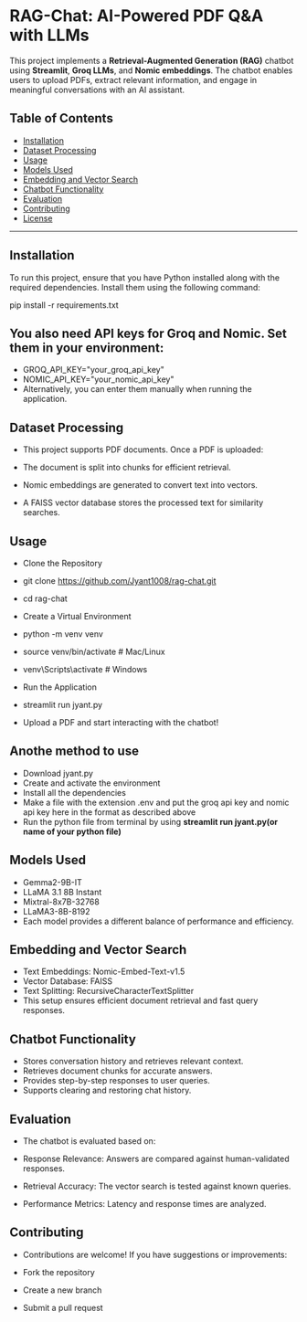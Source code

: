 # RAG-Chat: AI-Powered PDF Q&A with LLMs  

This project implements a **Retrieval-Augmented Generation (RAG)** chatbot using **Streamlit**, **Groq LLMs**, and **Nomic embeddings**. The chatbot enables users to upload PDFs, extract relevant information, and engage in meaningful conversations with an AI assistant.  

## Table of Contents  
- [Installation](#installation)  
- [Dataset Processing](#dataset-processing)  
- [Usage](#usage)  
- [Models Used](#models-used)  
- [Embedding and Vector Search](#embedding-and-vector-search)  
- [Chatbot Functionality](#chatbot-functionality)  
- [Evaluation](#evaluation)  
- [Contributing](#contributing)  
- [License](#license)  

---

## Installation  

To run this project, ensure that you have Python installed along with the required dependencies. Install them using the following command:  


pip install -r requirements.txt

## You also need API keys for Groq and Nomic. Set them in your environment:




* GROQ_API_KEY="your_groq_api_key"
* NOMIC_API_KEY="your_nomic_api_key"
* Alternatively, you can enter them manually when running the application.

## Dataset Processing
* This project supports PDF documents. Once a PDF is uploaded:

* The document is split into chunks for efficient retrieval.
* Nomic embeddings are generated to convert text into vectors.
* A FAISS vector database stores the processed text for similarity searches.
## Usage
* Clone the Repository

* git clone https://github.com/Jyant1008/rag-chat.git
* cd rag-chat
* Create a Virtual Environment


* python -m venv venv
* source venv/bin/activate  # Mac/Linux
* venv\Scripts\activate  # Windows
* Run the Application

* streamlit run jyant.py
* Upload a PDF and start interacting with the chatbot!
## Anothe method to use
* Download jyant.py
* Create and activate the environment
* Install all the dependencies
* Make a  file with the extension .env and put the groq api key and nomic api key here in the format  as described above
* Run the python file from terminal by using **streamlit run jyant.py(or name of your python file)**

## Models Used
* Gemma2-9B-IT
* LLaMA 3.1 8B Instant
* Mixtral-8x7B-32768
* LLaMA3-8B-8192
* Each model provides a different balance of performance and efficiency.

## Embedding and Vector Search
* Text Embeddings: Nomic-Embed-Text-v1.5
* Vector Database: FAISS
* Text Splitting: RecursiveCharacterTextSplitter
* This setup ensures efficient document retrieval and fast query responses.

## Chatbot Functionality
* Stores conversation history and retrieves relevant context.
* Retrieves document chunks for accurate answers.
* Provides step-by-step responses to user queries.
* Supports clearing and restoring chat history.
## Evaluation
* The chatbot is evaluated based on:

* Response Relevance: Answers are compared against human-validated responses.
* Retrieval Accuracy: The vector search is tested against known queries.
* Performance Metrics: Latency and response times are analyzed.
## Contributing
* Contributions are welcome! If you have suggestions or improvements:

* Fork the repository
* Create a new branch
* Submit a pull request
